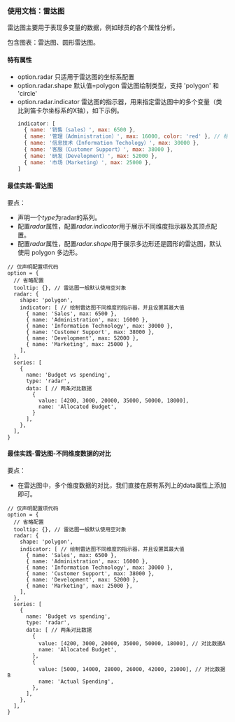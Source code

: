 ### 使用文档：雷达图
雷达图主要用于表现多变量的数据，例如球员的各个属性分析。

包含图表：雷达图、圆形雷达图。

#### 特有属性
- option.radar
  只适用于雷达图的坐标系配置
- option.radar.shape 默认值=polygon
  雷达图绘制类型，支持 'polygon' 和 'circle'
- option.radar.indicator
  雷达图的指示器，用来指定雷达图中的多个变量（类比到笛卡尔坐标系的X轴），如下示例。
  ```javascript
  indicator: [
    { name: '销售（sales）', max: 6500 },
    { name: '管理（Administration）', max: 16000, color: 'red' }, // 标签设置为红色
    { name: '信息技术（Information Techology）', max: 30000 },
    { name: '客服（Customer Support）', max: 38000 },
    { name: '研发（Development）', max: 52000 },
    { name: '市场（Marketing）', max: 25000 },
  ]
  ```
#### 最佳实践-雷达图
要点：
- 声明一个*type*为radar的系列。
- 配置*radar*属性，配置*radar.indicator*用于展示不同维度指示器及其顶点配置。
- 配置*radar*属性，配置*radar.shape*用于展示多边形还是圆形的雷达图，默认使用 polygon 多边形。

```render
// 仅声明配置项代码
option = {
  // 省略配置
  tooltip: {}, // 雷达图一般默认使用空对象
  radar: {
    shape: 'polygon',
    indicator: [ // 绘制雷达图不同维度的指示器，并且设置其最大值
      { name: 'Sales', max: 6500 },
      { name: 'Administration', max: 16000 },
      { name: 'Information Technology', max: 30000 },
      { name: 'Customer Support', max: 38000 },
      { name: 'Development', max: 52000 },
      { name: 'Marketing', max: 25000 },
    ],
  },
  series: [
    {
      name: 'Budget vs spending',
      type: 'radar',
      data: [ // 两条对比数据
        {
          value: [4200, 3000, 20000, 35000, 50000, 18000],
          name: 'Allocated Budget',
        }
      ],
    },
  ],
}
```


#### 最佳实践-雷达图-不同维度数据的对比
要点：
- 在雷达图中，多个维度数据的对比，我们直接在原有系列上的data属性上添加即可。

```render
// 仅声明配置项代码
option = {
  // 省略配置
  tooltip: {}, // 雷达图一般默认使用空对象
  radar: {
    shape: 'polygon',
    indicator: [ // 绘制雷达图不同维度的指示器，并且设置其最大值
      { name: 'Sales', max: 6500 },
      { name: 'Administration', max: 16000 },
      { name: 'Information Technology', max: 30000 },
      { name: 'Customer Support', max: 38000 },
      { name: 'Development', max: 52000 },
      { name: 'Marketing', max: 25000 },
    ],
  },
  series: [
    {
      name: 'Budget vs spending',
      type: 'radar',
      data: [ // 两条对比数据
        {
          value: [4200, 3000, 20000, 35000, 50000, 18000], // 对比数据A
          name: 'Allocated Budget',
        },
        {
          value: [5000, 14000, 28000, 26000, 42000, 21000], // 对比数据B
          name: 'Actual Spending',
        },
      ],
    },
  ],
}
```